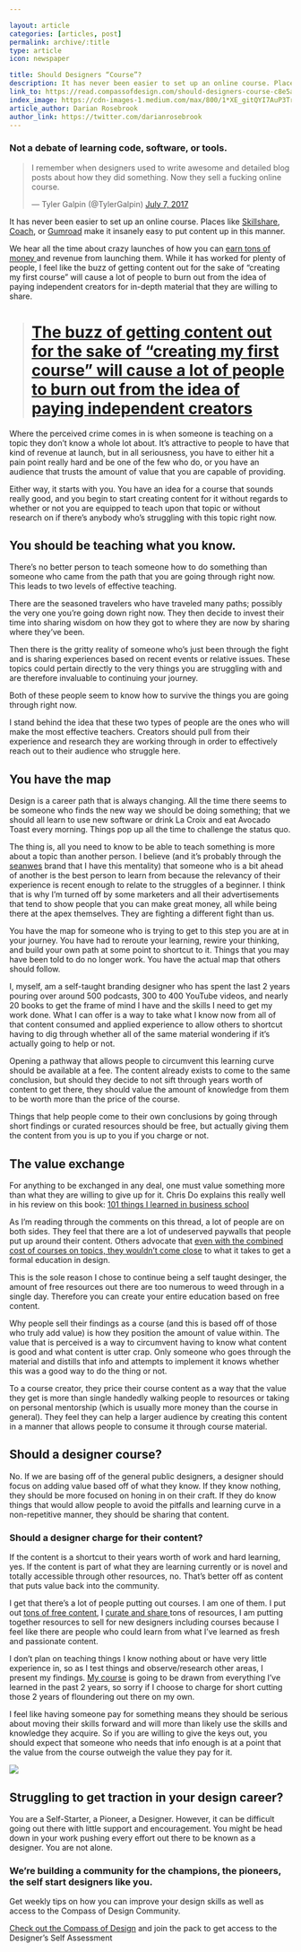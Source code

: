 ```yaml
---

layout: article
categories: [articles, post]
permalink: archive/:title
type: article
icon: newspaper

title: Should Designers “Course”?
description: It has never been easier to set up an online course. Places like Skillshare, Coach, or Gumroad make it insanely easy to put content up in this manner.We hear all the time about crazy launches of how you can earn tons of money and revenue from launching them. While it has worked for plenty of people, I feel like the buzz of getting content out for the sake of “creating my first course” will cause a lot of people to burn out from the idea of paying independent creators for in-depth material that they are willing to share.
link_to: https://read.compassofdesign.com/should-designers-course-c8e5a70ebfe5
index_image: https://cdn-images-1.medium.com/max/800/1*XE_gitQYI7AuP3TrgqLCVA.jpeg
article_author: Darian Rosebrook
author_link: https://twitter.com/darianrosebrook
---
```


### Not a debate of learning code, software, or tools.


<blockquote class="twitter-tweet"><p lang="en" dir="ltr">I remember when designers used to write awesome and detailed blog posts about how they did something. Now they sell a fucking online course.</p>&mdash; Tyler Galpin (@TylerGalpin) <a href="https://twitter.com/TylerGalpin/status/883431823371452417?ref_src=twsrc%5Etfw">July 7, 2017</a></blockquote>



It has never been easier to set up an online course. Places like [Skillshare](htps://skillshare.com), [Coach](https://cmps.co/start-coach), or [Gumroad](https://gumroad.com) make it insanely easy to put content up in this manner.

We hear all the time about crazy launches of how you can [earn tons of money ](https://blog.withcoach.com/sell-online-courses-like-these-100-successful-online-course-creators-c82fca32a354)and revenue from launching them. While it has worked for plenty of people, I feel like the buzz of getting content out for the sake of “creating my first course” will cause a lot of people to burn out from the idea of paying independent creators for in-depth material that they are willing to share.
> # [The buzz of getting content out for the sake of “creating my first course” will cause a lot of people to burn out from the idea of paying independent creators](https://twitter.com/home?status=making%20a%20course%20for%20the%20sake%20of%20%E2%80%9Ccreating%20a%20course%E2%80%9D%20will%20cause%20people%20to%20burn%20out%20from%20paying%20independent%20creators%20https%3A//cmps.co/should-designers-course)

Where the perceived crime comes in is when someone is teaching on a topic they don’t know a whole lot about. It’s attractive to people to have that kind of revenue at launch, but in all seriousness, you have to either hit a pain point really hard and be one of the few who do, or you have an audience that trusts the amount of value that you are capable of providing.

Either way, it starts with you. You have an idea for a course that sounds really good, and you begin to start creating content for it without regards to whether or not you are equipped to teach upon that topic or without research on if there’s anybody who’s struggling with this topic right now.

## You should be teaching what you know.

There’s no better person to teach someone how to do something than someone who came from the path that you are going through right now. This leads to two levels of effective teaching.

There are the seasoned travelers who have traveled many paths; possibly the very one you’re going down right now. They then decide to invest their time into sharing wisdom on how they got to where they are now by sharing where they’ve been.

Then there is the gritty reality of someone who’s just been through the fight and is sharing experiences based on recent events or relative issues. These topics could pertain directly to the very things you are struggling with and are therefore invaluable to continuing your journey.

Both of these people seem to know how to survive the things you are going through right now.

I stand behind the idea that these two types of people are the ones who will make the most effective teachers. Creators should pull from their experience and research they are working through in order to effectively reach out to their audience who struggle here.

## You have the map

Design is a career path that is always changing. All the time there seems to be someone who finds the new way we should be doing something; that we should all learn to use new software or drink La Croix and eat Avocado Toast every morning. Things pop up all the time to challenge the status quo.

The thing is, all you need to know to be able to teach something is more about a topic than another person. I believe (and it’s probably through the [seanwes](https://seanwes.com) brand that I have this mentality) that someone who is a bit ahead of another is the best person to learn from because the relevancy of their experience is recent enough to relate to the struggles of a beginner. I think that is why I’m turned off by some marketers and all their advertisements that tend to show people that you can make great money, all while being there at the apex themselves. They are fighting a different fight than us.

You have the map for someone who is trying to get to this step you are at in your journey. You have had to reroute your learning, rewire your thinking, and build your own path at some point to shortcut to it. Things that you may have been told to do no longer work. You have the actual map that others should follow.

I, myself, am a self-taught branding designer who has spent the last 2 years pouring over around 500 podcasts, 300 to 400 YouTube videos, and nearly 20 books to get the frame of mind I have and the skills I need to get my work done. What I can offer is a way to take what I know now from all of that content consumed and applied experience to allow others to shortcut having to dig through whether all of the same material wondering if it’s actually going to help or not.

Opening a pathway that allows people to circumvent this learning curve should be available at a fee. The content already exists to come to the same conclusion, but should they decide to not sift through years worth of content to get there, they should value the amount of knowledge from them to be worth more than the price of the course.

Things that help people come to their own conclusions by going through short findings or curated resources should be free, but actually giving them the content from you is up to you if you charge or not.

## The value exchange

For anything to be exchanged in any deal, one must value something more than what they are willing to give up for it. Chris Do explains this really well in his review on this book: [101 things I learned in business school](https://youtu.be/mJvv0TOaam8?t=1396)

As I’m reading through the comments on this thread, a lot of people are on both sides. They feel that there are a lot of undeserved paywalls that people put up around their content. Others advocate that [even with the combined cost of courses on topics, they wouldn’t come close](https://twitter.com/poopysocks/status/883745894998327296) to what it takes to get a formal education in design.

This is the sole reason I chose to continue being a self taught desinger, the amount of free resources out there are too numerous to weed through in a single day. Therefore you can create your entire education based on free content.

Why people sell their findings as a course (and this is based off of those who truly add value) is how they position the amount of value within. The value that is perceived is a way to circumvent having to know what content is good and what content is utter crap. Only someone who goes through the material and distills that info and attempts to implement it knows whether this was a good way to do the thing or not.

To a course creator, they price their course content as a way that the value they get is more than single handedly walking people to resources or taking on personal mentorship (which is usually more money than the course in general). They feel they can help a larger audience by creating this content in a manner that allows people to consume it through course material.

## Should a designer course?

No. If we are basing off of the general public designers, a designer should focus on adding value based off of what they know. If they know nothing, they should be more focused on honing in on their craft. If they do know things that would allow people to avoid the pitfalls and learning curve in a non-repetitive manner, they should be sharing that content.

### Should a designer charge for their content?

If the content is a shortcut to their years worth of work and hard learning, yes. If the content is part of what they are learning currently or is novel and totally accessible through other resources, no. That’s better off as content that puts value back into the community.

I get that there’s a lot of people putting out courses. I am one of them. I put out [tons of free content](https://compassofdesign.com/community), I [curate and share ](https://twitter.com/compassofdesign)tons of resources, I am putting together resources to sell for new designers including courses because I feel like there are people who could learn from what I’ve learned as fresh and passionate content.

I don’t plan on teaching things I know nothing about or have very little experience in, so as I test things and observe/research other areas, I present my findings. [My course](https://compassofdesign.com/course) is going to be drawn from everything I’ve learned in the past 2 years, so sorry if I choose to charge for short cutting those 2 years of floundering out there on my own.

I feel like having someone pay for something means they should be serious about moving their skills forward and will more than likely use the skills and knowledge they acquire. So if you are willing to give the keys out, you should expect that someone who needs that info enough is at a point that the value from the course outweigh the value they pay for it.

![](https://cdn-images-1.medium.com/max/2000/1*mo7_gcoDhIhJHCOLPxMfLg.png)

## Struggling to get traction in your design career?

You are a Self-Starter, a Pioneer, a Designer. However, it can be difficult going out there with little support and encouragement. You might be head down in your work pushing every effort out there to be known as a designer. You are not alone.

### We’re building a community for the champions, the pioneers, the self start designers like you.

Get weekly tips on how you can improve your design skills as well as access to the Compass of Design Community.

[Check out the Compass of Design](https://compassofdesign.com/community/) and join the pack to get access to the Designer’s Self Assessment
